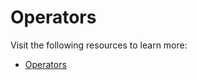 # Operators

Visit the following resources to learn more:

- [Operators](https://dart.dev/guides/language/language-tour#operators)
